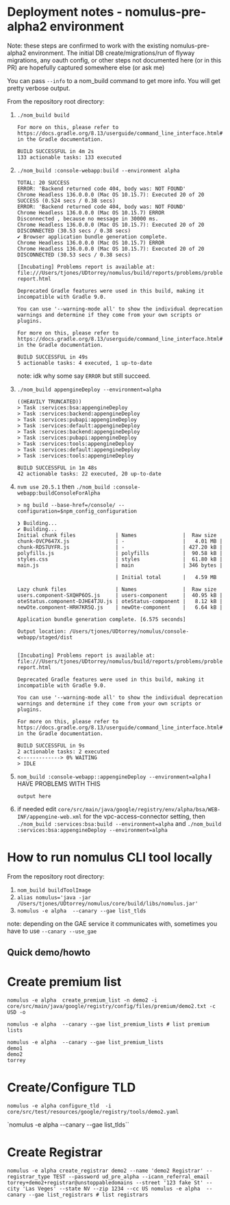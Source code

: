 # Deployment notes - nomulus-pre-alpha2 environment
 Note: these steps are confirmed to work with the existing nomulus-pre-alpha2 environment.  The initial DB create/migrations/run of flyway migrations, any oauth config, or other steps not documented here (or in this PR) are hopefully captured somewhere else (or ask me)

 You can pass `--info` to a nom_build command to get more info. You will get pretty verbose output.

From the repository root directory:

 1. `./nom_build build`
    ```
    For more on this, please refer to https://docs.gradle.org/8.13/userguide/command_line_interface.html#sec:command_line_warnings in the Gradle documentation.

    BUILD SUCCESSFUL in 4m 2s
    133 actionable tasks: 133 executed
    ```

 1. `./nom_build :console-webapp:build --environment alpha`
    ```
    TOTAL: 20 SUCCESS
    ERROR: 'Backend returned code 404, body was: NOT FOUND'
    Chrome Headless 136.0.0.0 (Mac OS 10.15.7): Executed 20 of 20 SUCCESS (0.524 secs / 0.38 secs)
    ERROR: 'Backend returned code 404, body was: NOT FOUND'
    Chrome Headless 136.0.0.0 (Mac OS 10.15.7) ERROR
    Disconnected , because no message in 30000 ms.
    Chrome Headless 136.0.0.0 (Mac OS 10.15.7): Executed 20 of 20 DISCONNECTED (30.53 secs / 0.38 secs)
    ✔ Browser application bundle generation complete.
    Chrome Headless 136.0.0.0 (Mac OS 10.15.7) ERROR
    Chrome Headless 136.0.0.0 (Mac OS 10.15.7): Executed 20 of 20 DISCONNECTED (30.53 secs / 0.38 secs)

    [Incubating] Problems report is available at: file:///Users/tjones/UDtorrey/nomulus/build/reports/problems/problems-report.html

    Deprecated Gradle features were used in this build, making it incompatible with Gradle 9.0.

    You can use '--warning-mode all' to show the individual deprecation warnings and determine if they come from your own scripts or plugins.

    For more on this, please refer to https://docs.gradle.org/8.13/userguide/command_line_interface.html#sec:command_line_warnings in the Gradle documentation.

    BUILD SUCCESSFUL in 49s
    5 actionable tasks: 4 executed, 1 up-to-date
    ```
    note: idk why some say `ERROR` but still succeed.

 1. `./nom_build appengineDeploy --environment=alpha`
    ```
    ((HEAVILY TRUNCATED))
    > Task :services:bsa:appengineDeploy
    > Task :services:backend:appengineDeploy
    > Task :services:pubapi:appengineDeploy
    > Task :services:default:appengineDeploy
    > Task :services:backend:appengineDeploy
    > Task :services:pubapi:appengineDeploy
    > Task :services:tools:appengineDeploy
    > Task :services:default:appengineDeploy
    > Task :services:tools:appengineDeploy

    BUILD SUCCESSFUL in 1m 48s
    42 actionable tasks: 22 executed, 20 up-to-date
    ```

1. `nvm use 20.5.1` then `./nom_build :console-webapp:buildConsoleForAlpha`
    ```
    > ng build --base-href=/console/ --configuration=$npm_config_configuration

    ❯ Building...
    ✔ Building...
    Initial chunk files             | Names               |  Raw size
    chunk-OVCP647X.js               | -                   |   4.01 MB |
    chunk-RDS7UYFR.js               | -                   | 427.20 kB |
    polyfills.js                    | polyfills           |  90.58 kB |
    styles.css                      | styles              |  61.80 kB |
    main.js                         | main                | 346 bytes |

                                    | Initial total       |   4.59 MB

    Lazy chunk files                | Names               |  Raw size
    users.component-SXQHP6OS.js     | users-component     |  40.95 kB |
    oteStatus.component-DJHE4TJU.js | oteStatus-component |   8.12 kB |
    newOte.component-HRH7KR5Q.js    | newOte-component    |   6.64 kB |

    Application bundle generation complete. [6.575 seconds]

    Output location: /Users/tjones/UDtorrey/nomulus/console-webapp/staged/dist


    [Incubating] Problems report is available at: file:///Users/tjones/UDtorrey/nomulus/build/reports/problems/problems-report.html

    Deprecated Gradle features were used in this build, making it incompatible with Gradle 9.0.

    You can use '--warning-mode all' to show the individual deprecation warnings and determine if they come from your own scripts or plugins.

    For more on this, please refer to https://docs.gradle.org/8.13/userguide/command_line_interface.html#sec:command_line_warnings in the Gradle documentation.

    BUILD SUCCESSFUL in 9s
    2 actionable tasks: 2 executed
    <-------------> 0% WAITING
    > IDLE
    ```
1. `nom_build :console-webapp::appengineDeploy --environment=alpha`
    I HAVE PROBLEMS WITH THIS
    ```
    output here
    ```

1. if needed edit `core/src/main/java/google/registry/env/alpha/bsa/WEB-INF/appengine-web.xml` for the vpc-access-connector setting, then `./nom_build :services:bsa:build --environment=alpha` and `./nom_build :services:bsa:appengineDeploy --environment=alpha`

 # How to run nomulus CLI tool locally
 From the repository root directory:

 1. `nom_build buildToolImage`
 1. `alias nomulus='java -jar  /Users/tjones/UDtorrey/nomulus/core/build/libs/nomulus.jar'`
 1. `nomulus -e alpha  --canary --gae list_tlds`

 note: depending on the GAE service it communicates with, sometimes you have to use `--canary --use_gae`


 

 ## Quick demo/howto

 # Create premium list
`nomulus -e alpha  create_premium_list -n demo2 -i core/src/main/java/google/registry/config/files/premium/demo2.txt -c USD -o`


`nomulus -e alpha  --canary --gae list_premium_lists # list premium lists`
```
nomulus -e alpha  --canary --gae list_premium_lists
demo1
demo2
torrey
```

# Create/Configure TLD
`nomulus -e alpha configure_tld  -i core/src/test/resources/google/registry/tools/demo2.yaml `

`nomulus -e alpha  --canary --gae list_tlds``

# Create Registrar
`nomulus -e alpha create_registrar demo2 --name 'demo2 Registrar' --registrar_type TEST --password ud_pre_alpha --icann_referral_email torrey+demo2+registrar@unstoppabledomains --street '123 fake St' --city 'Las Veges' --state NV --zip 1234 --cc US
nomulus -e alpha  --canary --gae list_registrars # list registrars`